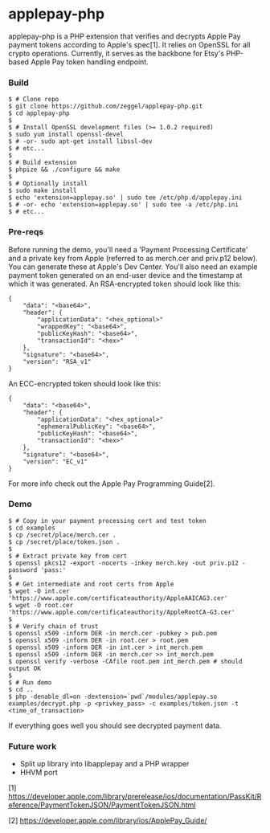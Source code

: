 # applepay-php

applepay-php is a PHP extension that verifies and decrypts Apple Pay payment
tokens according to Apple's spec[1]. It relies on OpenSSL for all crypto
operations. Currently, it serves as the backbone for Etsy's PHP-based Apple Pay
token handling endpoint.

### Build

    $ # Clone repo
    $ git clone https://github.com/zeggel/applepay-php.git
    $ cd applepay-php
    $
    $ # Install OpenSSL development files (>= 1.0.2 required)
    $ sudo yum install openssl-devel
    $ # -or- sudo apt-get install libssl-dev
    $ # etc...
    $
    $ # Build extension
    $ phpize && ./configure && make
    $
    $ # Optionally install
    $ sudo make install
    $ echo 'extension=applepay.so' | sudo tee /etc/php.d/applepay.ini
    $ # -or- echo 'extension=applepay.so' | sudo tee -a /etc/php.ini
    $ # etc...

### Pre-reqs

Before running the demo, you'll need a 'Payment Processing Certificate' and a
private key from Apple (referred to as merch.cer and priv.p12 below). You can
generate these at Apple's Dev Center. You'll also need an example payment token
generated on an end-user device and the timestamp at which it was generated. An
RSA-encrypted token should look like this:

    {
        "data": "<base64>",
        "header": {
            "applicationData": "<hex_optional>"
            "wrappedKey": "<base64>",
            "publicKeyHash": "<base64>",
            "transactionId": "<hex>"
        },
        "signature": "<base64>",
        "version": "RSA_v1"
    }

An ECC-encrypted token should look like this:

    {
        "data": "<base64>",
        "header": {
            "applicationData": "<hex_optional>"
            "ephemeralPublicKey": "<base64>",
            "publicKeyHash": "<base64>",
            "transactionId": "<hex>"
        },
        "signature": "<base64>",
        "version": "EC_v1"
    }

For more info check out the Apple Pay Programming Guide[2].

### Demo

    $ # Copy in your payment processing cert and test token
    $ cd examples
    $ cp /secret/place/merch.cer .
    $ cp /secret/place/token.json .
    $
    $ # Extract private key from cert
    $ openssl pkcs12 -export -nocerts -inkey merch.key -out priv.p12 -password 'pass:'
    $
    $ # Get intermediate and root certs from Apple
    $ wget -O int.cer 'https://www.apple.com/certificateauthority/AppleAAICAG3.cer'
    $ wget -O root.cer 'https://www.apple.com/certificateauthority/AppleRootCA-G3.cer'
    $
    $ # Verify chain of trust
    $ openssl x509 -inform DER -in merch.cer -pubkey > pub.pem
    $ openssl x509 -inform DER -in root.cer > root.pem
    $ openssl x509 -inform DER -in int.cer > int_merch.pem
    $ openssl x509 -inform DER -in merch.cer >> int_merch.pem
    $ openssl verify -verbose -CAfile root.pem int_merch.pem # should output OK
    $
    $ # Run demo
    $ cd ..
    $ php -denable_dl=on -dextension=`pwd`/modules/applepay.so examples/decrypt.php -p <privkey_pass> -c examples/token.json -t <time_of_transaction>

If everything goes well you should see decrypted payment data.

### Future work

* Split up library into libapplepay and a PHP wrapper
* HHVM port

[1] https://developer.apple.com/library/prerelease/ios/documentation/PassKit/Reference/PaymentTokenJSON/PaymentTokenJSON.html

[2] https://developer.apple.com/library/ios/ApplePay_Guide/
